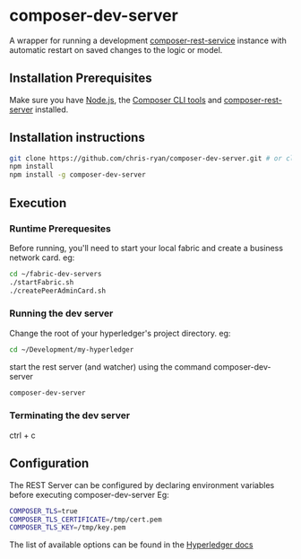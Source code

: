# composer-dev-server

A wrapper for running a development [composer-rest-service](https://github.com/hyperledger/composer) instance with automatic restart on saved changes to the logic or model.

## Installation Prerequisites

Make sure you have [Node.js](http://nodejs.org/), the [Composer CLI tools](https://hyperledger.github.io/composer/latest/installing/development-tools.html) and [composer-rest-server](https://www.npmjs.com/package/composer-rest-server) installed.

## Installation instructions
```sh
git clone https://github.com/chris-ryan/composer-dev-server.git # or clone your own fork
npm install
npm install -g composer-dev-server

```

## Execution

### Runtime Prerequesites
Before running, you'll need to start your local fabric and create a business network card.
eg:
```sh
cd ~/fabric-dev-servers
./startFabric.sh
./createPeerAdminCard.sh
```

### Running the dev server

Change the root of your hyperledger's project directory.
eg:
```sh
cd ~/Development/my-hyperledger
```

start the rest server (and watcher) using the command composer-dev-server
```sh
composer-dev-server
```

### Terminating the dev server

ctrl + c

## Configuration
The REST Server can be configured by declaring environment variables before executing composer-dev-server
Eg:
```sh
COMPOSER_TLS=true
COMPOSER_TLS_CERTIFICATE=/tmp/cert.pem
COMPOSER_TLS_KEY=/tmp/key.pem
```

The list of available options can be found in the [Hyperledger docs](https://hyperledger.github.io/composer/latest/reference/rest-server)